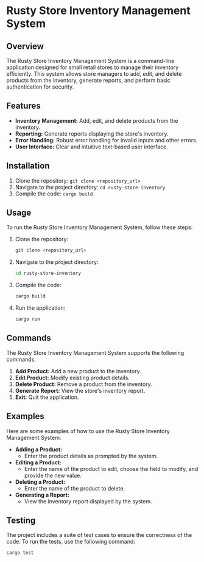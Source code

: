 # Rusty Store Inventory Management System

## Overview
The Rusty Store Inventory Management System is a command-line application designed for small retail stores to manage their inventory efficiently. This system allows store managers to add, edit, and delete products from the inventory, generate reports, and perform basic authentication for security.

## Features
- **Inventory Management:** Add, edit, and delete products from the inventory.
- **Reporting:** Generate reports displaying the store's inventory.
- **Error Handling:** Robust error handling for invalid inputs and other errors.
- **User Interface:** Clear and intuitive text-based user interface.

## Installation
1. Clone the repository: `git clone <repository_url>`
2. Navigate to the project directory: `cd rusty-store-inventory`
3. Compile the code: `cargo build`

## Usage
To run the Rusty Store Inventory Management System, follow these steps:

1. Clone the repository:
    ```bash
    git clone <repository_url>
    ```
2. Navigate to the project directory:
    ```bash
    cd rusty-store-inventory
    ```
3. Compile the code:
    ```bash
    cargo build
    ```
4. Run the application:
    ```bash
    cargo run
    ```

## Commands
The Rusty Store Inventory Management System supports the following commands:

1. **Add Product:** Add a new product to the inventory.
2. **Edit Product:** Modify existing product details.
3. **Delete Product:** Remove a product from the inventory.
4. **Generate Report:** View the store's inventory report.
5. **Exit:** Quit the application.

## Examples
Here are some examples of how to use the Rusty Store Inventory Management System:

- **Adding a Product:**
  - Enter the product details as prompted by the system.
- **Editing a Product:**
  - Enter the name of the product to edit, choose the field to modify, and provide the new value.
- **Deleting a Product:**
  - Enter the name of the product to delete.
- **Generating a Report:**
  - View the inventory report displayed by the system.

## Testing
The project includes a suite of test cases to ensure the correctness of the code. To run the tests, use the following command:
```bash
cargo test


